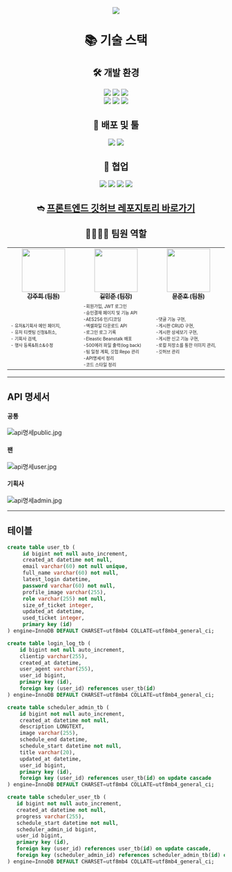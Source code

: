 <div align=center>
    <img src="https://capsule-render.vercel.app/api?type=waving&color=642BF6&height=250&section=header&text=MINI%20PROJECT%2012%20BACK-END&fontSize=50&fontColor=ffffff" />
    <div align=center>
        <h1>📚 기술 스택</h1>
        <h2>🛠️ 개발 환경</h2>
        <img src="https://img.shields.io/badge/java 11-007396?style=for-the-badge&logo=java&logoColor=white">
        <img src="https://img.shields.io/badge/springboot-6DB33F?style=for-the-badge&logo=springboot&logoColor=white">
        <img src="https://img.shields.io/badge/spring Security-6DB33F?style=for-the-badge&logo=spring Security&logoColor=white">
        <br>
        <img src="https://img.shields.io/badge/mysql-4479A1?style=for-the-badge&logo=mysql&logoColor=white">
        <img src="https://img.shields.io/badge/JPA-58FAD0?style=for-the-badge&logo=JPA&logoColor=white">
        <img src="https://img.shields.io/badge/gradle-02303A?style=for-the-badge&logo=gradle&logoColor=white">
        <h2>📢 배포 및 툴</h2>
        <img src="https://img.shields.io/badge/aws-F19E38?style=for-the-badge&logo=amazonaws&logoColor=black">
        <img src="https://img.shields.io/badge/IntelliJ IDEA-000000?style=for-the-badge&logo=IntelliJ IDEA&logoColor=white">
        <h2>💬 협업</h2>
        <img src="https://img.shields.io/badge/github-181717?style=for-the-badge&logo=github&logoColor=white">
        <img src="https://img.shields.io/badge/Slack-4A154B?style=for-the-badge&logo=Slack&logoColor=white">
        <img src="https://img.shields.io/badge/notion-000000?style=for-the-badge&logo=notion&logoColor=white">
        <img src="https://img.shields.io/badge/Zoom-2D8CFF?style=for-the-badge&logo=Zoom&logoColor=white">
        <h2>➬ <a href="https://github.com/MINI-FASTCAMPUS5/scheduler-front">프론트엔드 깃허브 레포지토리 바로가기</a></h2>
        <h2>👨‍👩‍👧‍👦 팀원 역할</h2>
        <table>
            <tbody>
                <tr>
                    <td align="center" width="200"><a href="https://github.com/a07224">
                        <img src="https://avatars.githubusercontent.com/u/69192549?v=4" width="100px;" alt=""/>
                        <br />
                        <sub><b>강주희 (팀원)</b></sub></a><br />
                    </td>
                    <td align="center" width="200"><a href="https://github.com/k1m2njun">
                        <img src="https://avatars.githubusercontent.com/u/68175311?v=4" width="100px;" alt=""/>
                        <br />
                        <sub><b>길민준 (팀장)</b></sub></a><br />
                    </td>
                    <td align="center" width="200"><a href="https://github.com/backdoor95">
                        <img src="https://avatars.githubusercontent.com/u/109710879?v=4" width="100px;" alt=""/>
                        <br />
                        <sub><b>문준호 (팀원)</b></sub></a><br />
                    </td>
                </tr>
                <tr>
                    <td width="180"><font size=1>
                        - 유저&기획사 메인 페이지,<br />- 유저 티켓팅 신청&취소,<br />- 기획사 검색,<br />- 행사 등록&취소&수정<br />
                    </font></td>
                    <td width="180"><font size=1>
                        -회원가입, JWT 로그인<br />-승인결재 페이지 및 기능 API<br />-AES256 인/디코딩<br />
                        -엑셀파일 다운로드 API<br />-로그인 로그 기록<br />-Eleastic Beanstalk 배포<br />
                        -500에러 파일 출력(log back)<br />-팀 일정 계획, 깃헙 Repo 관리<br />-API명세서 정리<br />-코드 스타일 정리
                    </font></td>
                    <td width="180"><font size=1>
                        -댓글 기능 구현,<br />-게시판 CRUD 구현,<br />-게시판 상세보기 구현,<br />-게시판 신고 기능 구현,<br />
                        -로컬 저장소를 통한 이미지 관리,<br />-깃허브 관리
                    </font></td>
                </tr>
            </tbody>
        </table>
    </div>
</div>

---
## API 명세서
#### 공통
![api명세public.jpg](..%2F..%2FDesktop%2Fapi%EB%AA%85%EC%84%B8public.jpg)
#### 팬
![api명세user.jpg](..%2F..%2FDesktop%2Fapi%EB%AA%85%EC%84%B8user.jpg)
#### 기획사
![api명세admin.jpg](..%2F..%2FDesktop%2Fapi%EB%AA%85%EC%84%B8admin.jpg)

---
## 테이블
```sql
create table user_tb (
     id bigint not null auto_increment,
     created_at datetime not null,
     email varchar(60) not null unique,
     full_name varchar(60) not null,
     latest_login datetime,
     password varchar(60) not null,
     profile_image varchar(255),
     role varchar(255) not null,
     size_of_ticket integer,
     updated_at datetime,
     used_ticket integer,
     primary key (id)
) engine=InnoDB DEFAULT CHARSET=utf8mb4 COLLATE=utf8mb4_general_ci;
```

```sql
create table login_log_tb (
    id bigint not null auto_increment,
    clientip varchar(255),
    created_at datetime,
    user_agent varchar(255),
    user_id bigint,
    primary key (id),
    foreign key (user_id) references user_tb(id)
) engine=InnoDB DEFAULT CHARSET=utf8mb4 COLLATE=utf8mb4_general_ci;
```

```sql
create table scheduler_admin_tb (
    id bigint not null auto_increment,
    created_at datetime not null,
    description LONGTEXT,
    image varchar(255),
    schedule_end datetime,
    schedule_start datetime not null,
    title varchar(20),
    updated_at datetime,
    user_id bigint,
    primary key (id),
    foreign key (user_id) references user_tb(id) on update cascade 
) engine=InnoDB DEFAULT CHARSET=utf8mb4 COLLATE=utf8mb4_general_ci;

create table scheduler_user_tb (
   id bigint not null auto_increment,
   created_at datetime not null,
   progress varchar(255),
   schedule_start datetime not null,
   scheduler_admin_id bigint,
   user_id bigint,
   primary key (id),
   foreign key (user_id) references user_tb(id) on update cascade,
   foreign key (scheduler_admin_id) references scheduler_admin_tb(id) on update cascade
) engine=InnoDB DEFAULT CHARSET=utf8mb4 COLLATE=utf8mb4_general_ci;
```
